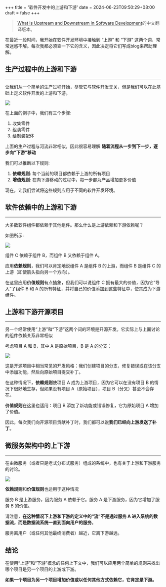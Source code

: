 +++
title = '软件开发中的上游和下游'
date = 2024-06-23T09:50:29+08:00
draft = false
+++

>  [What is Upstream and Downstream in Software Development](https://reflectoring.io/upstream-downstream/)的中文翻译版本。

在最近一段时间，我开始在软件开发环境中接触到 “上游” 和 “下游” 这两个词，常常迷惑不解。每次我都必须查一下它的含义，因此决定将它们写成blog来帮助理解。

## 生产过程中的上游和下游
-----------------------------------------------

让我们从一个简单的生产过程开始，尽管它与软件开发无关，但是我们可以在此基础上定义软件开发的上游和下游。

![](https://reflectoring.io/images/posts/upstream-downstream/production_hu9f54d119adaa6703367e12dd4612ccef_77002_700x0_resize_box_3.png)

在上面的例子中，我们有三个步骤:

1.  收集零件
2.  组装零件 
3.  绘制装配体


上面的生产过程与河流非常相似，因此很容易理解 **随着流程从一步到下一步，逐步向"下游"移动**

我们可以推断以下规则:

1.  **依赖规则**: 每个当前的项目都依赖于上游的所有项目
2.  **增值规则**: 在向下游移动的过程中，每一步都为产品增加更多价值

现在，让我们尝试将这些规则应用于不同的软件开发环境。

##  软件依赖中的上游和下游
---------------------------------------------

大多数软件组件都依赖于其他组件。那么什么是上游依赖和下游依赖呢？

如图所示:

![](https://reflectoring.io/images/posts/upstream-downstream/dependencies_hu8bd5bd4e5c50d15313245e7e9ce55437_90765_700x0_resize_box_3.png)

组件 C 依赖于组件 B，而组件 B 又依赖于组件 A。

应用**依赖规则**，我们可以肯定地说组件 A 是组件 B 的上游，而组件 B 是组件 C 的上游（即使箭头指向另一个方向）。


在这里应用**价值规则**有点抽象，但我们可以说组件 C 拥有最大的价值，因为它“导入”了组件 B 和 A 的所有特征，并将自己的价值添加到这些特征中，使其成为下游组件。

## 上游和下游开源项目
--------------------------------------------

另一个经常使用“上游”和“下游”这两个词的环境是开源开发。它实际上与上面讨论的组件依赖关系非常相似

考虑项目 A 和 B，其中 A 是原始项目，B 是 A 的分支：

![](https://reflectoring.io/images/posts/upstream-downstream/fork_hu26250ab8b71fad4f6780e40addc90482_58622_500x0_resize_box_3.png)

这是开源项目中相当常见的开发风格：我们创建项目的分支，修复错误或在该分支中添加功能，然后向原始项目提交补丁。

在这种情况下，**依赖规则**使项目 A 成为上游项目，因为它可以在没有项目 B 的情况下很好地生存，但如果没有项目 A（原始项目），项目 B（分叉）甚至不会存在。

**价值规则**在这里也适用：项目 B 添加了新功能或错误修复，它为原始项目 A 增加了价值。

因此，每次我们向开源项目贡献补丁时，我们都可以说**我们已经向上游发送了补丁**。

## 微服务架构中的上下游
----------------------------------------

在由微服务（或者只是老式分布式服务）组成的系统中，也有关于上游和下游服务的讨论。

![](https://reflectoring.io/images/posts/upstream-downstream/services_hue11d035cd593f6a988927584cfd4d998_135325_700x0_resize_box_3.png)

**依赖规则**和**价值规则**也适用于这种情况

服务 B 是上游服务，因为服务 A 依赖于它。服务 A 是下游服务，因为它增加了服务 B 的价值。


请注意，**在这种情况下上游和下游的定义中的“流”**不是通过服务 A 进入系统的数据流，而是**数据流系统一直到面向用户的服务**。

服务离用户（或任何其他最终消费者）越近，它离下游越远。

结论
----------

在使用“上游”和“下游”概念的任何上下文中，我们可以应用两个简单的规则来找出哪个项目是另一个项目的上游或下游。

**如果一个项目为另一个项目增加价值或以任何其他方式依赖它，它肯定是下游。**